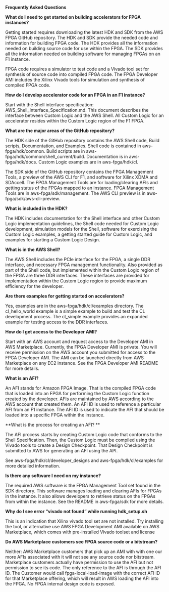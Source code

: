 **Frequently Asked Questions**

**What do I need to get started on building accelerators for FPGA
instances?**

Getting started requires downloading the latest HDK and SDK from the AWS
FPGA GitHub repository. The HDK and SDK provide the needed code and
information for building FPGA code. The HDK provides all the information
needed on building source code for use within the FPGA. The SDK provides
all the information needed on building software for managing FPGAs on an
F1 instance.

FPGA code requires a simulator to test code and a Vivado tool set for
synthesis of source code into compiled FPGA code. The FPGA Developer AMI
includes the Xilinx Vivado tools for simulation and synthesis of
compiled FPGA code.

**How do I develop accelerator code for an FPGA in an F1 instance?**

Start with the Shell interface specification:
AWS\_Shell\_Interface\_Specification.md. This document describes the
interface between Custom Logic and the AWS Shell. All Custom Logic for
an accelerator resides within the Custom Logic region of the F1 FPGA.

**What are the major areas of the GitHub repository?**

The HDK side of the GitHub repository contains the AWS Shell code, Build
scripts, Documentation, and Examples. Shell code is contained in
aws-fpga/hdk/common. Build scripts are in
aws-fpga/hdk/common/shell\_current/build. Documentation is in
aws-fpga/hdk/docs. Custom Logic examples are in aws-fpga/hdk/cl.

The SDK side of the GitHub repository contains the FPGA Management
Tools, a preview of the AWS CLI for F1, and software for Xilinx XDMA and
SDAccell. The FPGA Management Tools are for loading/clearing AFIs and
getting status of the FPGAs mapped to an instance. FPGA Management Tools
are in aws-fpga/sdk/management. The AWS CLI preview is in
aws-fpga/sdk/aws-cli-preview.

**What is included in the HDK?**

The HDK includes documentation for the Shell interface and other Custom
Logic implementation guidelines, the Shell code needed for Custom Logic
development, simulation models for the Shell, software for exercising
the Custom Logic examples, a getting started guide for Custom Logic, and
examples for starting a Custom Logic Design.

**What is in the AWS Shell?**

The AWS Shell includes the PCIe interface for the FPGA, a single DDR
interface, and necessary FPGA management functionality. Also provided as
part of the Shell code, but implemented within the Custom Logic region
of the FPGA are three DDR interfaces. These interfaces are provided for
implementation within the Custom Logic region to provide maximum
efficiency for the developer.

**Are there examples for getting started on accelerators?**

Yes, examples are in the aws-fpga/hdk/cl/examples directory. The
cl\_hello\_world example is a simple example to build and test the CL
development process. The cl\_simple example provides an expanded example
for testing access to the DDR interfaces.

**How do I get access to the Developer AMI?**

Start with an AWS account and request access to the Developer AMI in AWS
Marketplace. Currently, the FPGA Developer AMI is private. You will
receive permission on the AWS account you submitted for access to the
FPGA Developer AMI. The AMI can be launched directly from AWS
Marketplace on any EC2 instance. See the FPGA Developer AMI README for
more details.

**What is an AFI?**

An AFI stands for Amazon FPGA Image. That is the compiled FPGA code that
is loaded into an FPGA for performing the Custom Logic function created
by the developer. AFIs are maintained by AWS according to the AWS
account that created them. An AFI ID is used to reference a particular
AFI from an F1 instance. The AFI ID is used to indicate the AFI that
should be loaded into a specific FPGA within the instance.

**What is the process for creating an AFI? **

The AFI process starts by creating Custom Logic code that conforms to
the Shell Specification. Then, the Custom Logic must be compiled using
the Vivado tools to create a Design Checkpoint. That Design Checkpoint
is submitted to AWS for generating an AFI using the API.

See aws-fpga/hdk/cl/developer\_designs and aws-fpga/hdk/cl/examples for
more detailed information.

**Is there any software I need on my instance?**

The required AWS software is the FPGA Management Tool set found in the
SDK directory. This software manages loading and clearing AFIs for FPGAs
in the instance. It also allows developers to retrieve status on the
FPGAs from within the instance. See the README in aws-fpga/sdk for more
details.

**Why do I see error “vivado not found” while running hdk\_setup.sh**

This is an indication that Xilinx vivado tool set are not installed. Try
installing the tool, or alternative use AWS FPGA Development AMI
available on AWS Marketplace, which comes with pre-installed Vivado
toolset and license

**Do AWS Marketplace customers see FPGA source code or a bitstream?**

Neither: AWS Marketplace customers that pick up an AMI with with one our
more AFIs associated with it will not see any source code nor bitstream.
Marketplace customers actually have permission to use the AFI but not
permission to see its code. The only reference to the AFI is through the
AFI ID. The Customer would call fpga-local-load-image with the correct
AFI ID for that Marketplace offering, which will result in AWS loading
the AFI into the FPGA. No FPGA internal design code is exposed.
